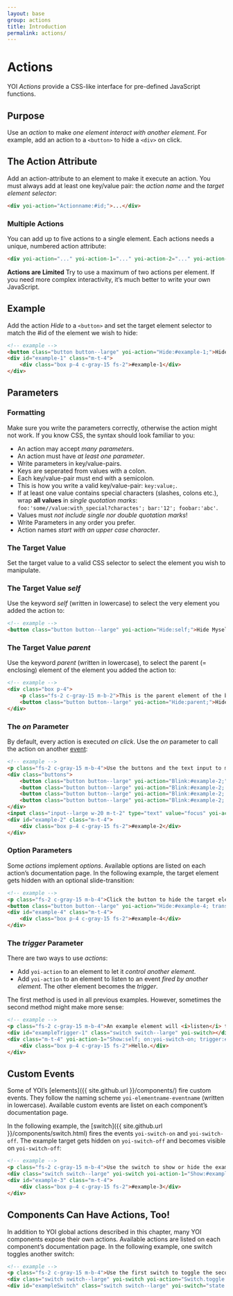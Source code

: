 ```yaml
---
layout: base
group: actions
title: Introduction
permalink: actions/
---
```


# Actions

<p class="intro">YOI <i>Actions</i> provide a CSS-like interface for pre-defined JavaScript functions.</p>

## Purpose

Use an _action_ to make *one element interact with another element*. For example, add an action to a `<button>` to hide a `<div>` on click.

## The Action Attribute

Add an action-attribute to an element to make it execute an action. You must always add at least one key/value pair: the *action name* and the *target element selector*:

```html
<div yoi-action="Actionname:#id;">...</div>
```

### Multiple Actions

You can add up to five actions to a single element. Each actions needs a unique, numbered action attribute:

```html
<div yoi-action="..." yoi-action-1="..." yoi-action-2="..." yoi-action-3="..." yoi-action-4="..."></div>
```

<p class="hint hint--primary"><b>Actions are Limited</b> Try to use a maximum of two actions per element. If you need more complex interactivity, it’s much better to write your own JavaScript.</p>

## Example

Add the action _Hide_ to a `<button>` and set the target element selector to match the #id of the element we wish to hide:

```html
<!-- example -->
<button class="button button--large" yoi-action="Hide:#example-1;">Hide #example-1</button>
<div id="example-1" class="m-t-4">
    <div class="box p-4 c-gray-15 fs-2">#example-1</div>
</div>
```

## Parameters

### Formatting

<p class="hint hint--primary">Make sure you write the parameters correctly, otherwise the action might not work. If you know CSS, the syntax should look familiar to you:</p>

* An action may accept _many parameters_.
* An action must have _at least one parameter_.
* Write parameters in key/value-pairs.
* Keys are seperated from values with a colon.
* Each key/value-pair must end with a semicolon.
* This is how you write a valid key/value-pair: `key:value;`.
* If at least one value contains special characters (slashes, colons etc.), wrap **all values** in _single quotation marks_: `foo:'some//value:with_special?charactes'; bar:'12'; foobar:'abc'`.
* Values must _not include single nor double quotation marks_!
* Write Parameters in any order you prefer.
* Action names _start with an upper case character_.

### The Target Value

Set the target value to a valid CSS selector to select the element you wish to manipulate.

### The Target Value _self_

Use the keyword _self_ (written in lowercase) to select the very element you added the action to:

```html
<!-- example -->
<button class="button button--large" yoi-action="Hide:self;">Hide Myself</button>
```

### The Target Value _parent_

Use the keyword _parent_ (written in lowercase), to select the parent (= enclosing) element of the element you added the action to:

```html
<!-- example -->
<div class="box p-4">
    <p class="fs-2 c-gray-15 m-b-2">This is the parent element of the button.</p>
    <button class="button button--large" yoi-action="Hide:parent;">Hide my Parent Element</button>
</div>
```

### The _on_ Parameter

By default, every action is executed _on click_. Use the _on_ parameter to call the action on another [event](https://developer.mozilla.org/en-US/docs/Web/Events):

```html
<!-- example -->
<p class="fs-2 c-gray-15 m-b-4">Use the buttons and the text input to make the example target blink:</p>
<div class="buttons">
    <button class="button button--large" yoi-action="Blink:#example-2;">click</button>
    <button class="button button--large" yoi-action="Blink:#example-2; on:dblclick;">double-click</button>
    <button class="button button--large" yoi-action="Blink:#example-2; on:mouseover;">mouseover</button>
    <button class="button button--large" yoi-action="Blink:#example-2; on:mouseout;">mouseout</button>
</div>
<input class="input--large w-20 m-t-2" type="text" value="focus" yoi-action="Blink:#example-2; on:focus;" />
<div id="example-2" class="m-t-4">
    <div class="box p-4 c-gray-15 fs-2">#example-2</div>
</div>
```

### Option Parameters

Some _actions_ implement _options_. Available options are listed on each action’s documentation page. In the following example, the target element gets hidden with an optional slide-transition:

```html
<!-- example -->
<p class="fs-2 c-gray-15 m-b-4">Click the button to hide the target element with a slide-transition:</p>
<button class="button button--large" yoi-action="Hide:#example-4; transition:slideUp;">Hide #example-4</button>
<div id="example-4" class="m-t-4">
    <div class="box p-4 c-gray-15 fs-2">#example-4</div>
</div>
```

### The _trigger_ Parameter

There are two ways to use _actions_:

* Add `yoi-action` to an element to let it *control another element*.
* Add `yoi-action` to an element to listen to an event *fired by another element*. The other element becomes the *trigger*.

The first method is used in all previous examples. However, sometimes the second method might make more sense:

```html
<!-- example -->
<p class="fs-2 c-gray-15 m-b-4">An example element will <i>listen</i> to the <code>yoi-switch-on</code> and <code>yoi-switch-off</code> events and show or hide itself accordingly:</p>
<div id="exampleTrigger-1" class="switch switch--large" yoi-switch></div>
<div class="m-t-4" yoi-action-1="Show:self; on:yoi-switch-on; trigger:#exampleTrigger-1;" yoi-action-2="Hide:self; on:yoi-switch-off; trigger:#exampleTrigger-1;" >
    <div class="box p-4 c-gray-15 fs-2">Hello.</div>
</div>
```

## Custom Events

Some of YOI’s [elements]({{ site.github.url }}/components/) fire custom events. They follow the naming scheme `yoi-elementname-eventname` (written in lowercase). Available custom events are listet on each component’s documentation page.

In the following example, the [switch]({{ site.github.url }}/components/switch.html) fires the events `yoi-switch-on` and `yoi-switch-off`. The example target gets hidden on `yoi-switch-off` and becomes visible on `yoi-switch-off`:

```html
<!-- example -->
<p class="fs-2 c-gray-15 m-b-4">Use the switch to show or hide the example target:</p>
<div class="switch switch--large" yoi-switch yoi-action-1="Show:#example-3; on:yoi-switch-on;" yoi-action-2="Hide:#example-3; on:yoi-switch-off;"></div>
<div id="example-3" class="m-t-4">
    <div class="box p-4 c-gray-15 fs-2">#example-3</div>
</div>
```

## Components Can Have Actions, Too!

In addition to YOI global actions described in this chapter, many YOI components expose their own actions. Available actions are listed on each component’s documentation page. In the following example, one switch toggles another switch:

```html
<!-- example -->
<p class="fs-2 c-gray-15 m-b-4">Use the first switch to toggle the second switch:</p>
<div class="switch switch--large" yoi-switch yoi-action="Switch.toggle:#exampleSwitch;"></div>
<div id="exampleSwitch" class="switch switch--large" yoi-switch="state:on;"></div>
```
